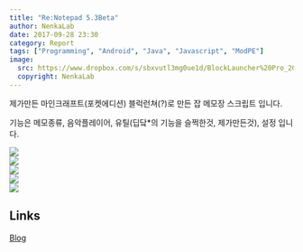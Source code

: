 ```yaml
---
title: "Re:Notepad 5.3Beta"
author: NenkaLab
date: 2017-09-28 23:30
category: Report
tags: ["Programming", "Android", "Java", "Javascript", "ModPE"]
image:
  src: https://www.dropbox.com/s/sbxvutl3mg0ue1d/BlockLauncher%20Pro_2017-09-28-23-41-50.png?dl=1
  copyright: NenkaLab
---
```


제가만든 마인크래프트(포켓에디션) 블럭런쳐(?)로 만든 잡 메모장 스크립트 입니다.<br>

기능은 메모종류, 음악플레이어, 유틸(딥닼*의 기능을 슬쩍한것, 제가만든것), 설정 입니다. <br>

<img src="https://www.dropbox.com/s/i9lg9q9y3339szj/Screenshot_20170928-234643.png?dl=1"><br>
<img src="https://www.dropbox.com/s/mnxqbm0vvwdnck0/Screenshot_20170928-234652.png?dl=1"><br>
<img src="https://www.dropbox.com/s/t96q3czdc0cgr2m/Screenshot_20170928-234705.png?dl=1"><br>
<img src="https://www.dropbox.com/s/itw4rpd27nqxj39/Screenshot_20170928-234715.png?dl=1"><br>
<img src="https://www.dropbox.com/s/ff05fu4zh67vj5x/Screenshot_20170928-234728.png?dl=1"><br>


## Links

[Blog](https://blog.naver.com/PostView.nhn?blogId=nenka&logNo=221098904075&navType=tl&proxyReferer=http%3A%2F%2Fm.blog.naver.com%2FPostList.nhn%3FblogId%3Dnenka%26currentPage%3D1)<br>
